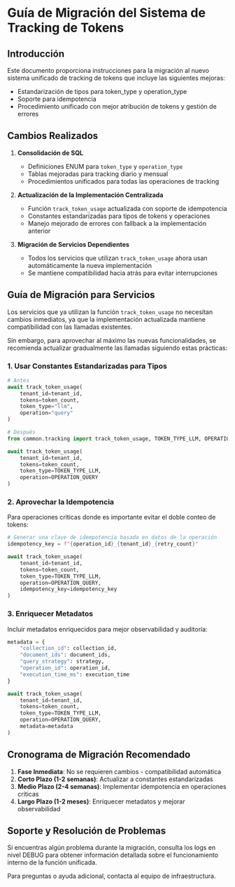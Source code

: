 # Guía de Migración del Sistema de Tracking de Tokens

## Introducción

Este documento proporciona instrucciones para la migración al nuevo sistema unificado de tracking de tokens que incluye las siguientes mejoras:
- Estandarización de tipos para token_type y operation_type
- Soporte para idempotencia
- Procedimiento unificado con mejor atribución de tokens y gestión de errores

## Cambios Realizados

1. **Consolidación de SQL**
   - Definiciones ENUM para `token_type` y `operation_type`
   - Tablas mejoradas para tracking diario y mensual
   - Procedimientos unificados para todas las operaciones de tracking

2. **Actualización de la Implementación Centralizada**
   - Función `track_token_usage` actualizada con soporte de idempotencia
   - Constantes estandarizadas para tipos de tokens y operaciones
   - Manejo mejorado de errores con fallback a la implementación anterior

3. **Migración de Servicios Dependientes**
   - Todos los servicios que utilizan `track_token_usage` ahora usan automáticamente la nueva implementación
   - Se mantiene compatibilidad hacia atrás para evitar interrupciones

## Guía de Migración para Servicios

Los servicios que ya utilizan la función `track_token_usage` no necesitan cambios inmediatos, ya que la implementación actualizada mantiene compatibilidad con las llamadas existentes.

Sin embargo, para aprovechar al máximo las nuevas funcionalidades, se recomienda actualizar gradualmente las llamadas siguiendo estas prácticas:

### 1. Usar Constantes Estandarizadas para Tipos

```python
# Antes
await track_token_usage(
    tenant_id=tenant_id,
    tokens=token_count,
    token_type="llm",
    operation="query"
)

# Después
from common.tracking import track_token_usage, TOKEN_TYPE_LLM, OPERATION_QUERY

await track_token_usage(
    tenant_id=tenant_id,
    tokens=token_count,
    token_type=TOKEN_TYPE_LLM,
    operation=OPERATION_QUERY
)
```

### 2. Aprovechar la Idempotencia

Para operaciones críticas donde es importante evitar el doble conteo de tokens:

```python
# Generar una clave de idempotencia basada en datos de la operación
idempotency_key = f"{operation_id}_{tenant_id}_{retry_count}"

await track_token_usage(
    tenant_id=tenant_id,
    tokens=token_count,
    token_type=TOKEN_TYPE_LLM,
    operation=OPERATION_QUERY,
    idempotency_key=idempotency_key
)
```

### 3. Enriquecer Metadatos

Incluir metadatos enriquecidos para mejor observabilidad y auditoría:

```python
metadata = {
    "collection_id": collection_id,
    "document_ids": document_ids,
    "query_strategy": strategy,
    "operation_id": operation_id,
    "execution_time_ms": execution_time
}

await track_token_usage(
    tenant_id=tenant_id,
    tokens=token_count,
    token_type=TOKEN_TYPE_LLM,
    operation=OPERATION_QUERY,
    metadata=metadata
)
```

## Cronograma de Migración Recomendado

1. **Fase Inmediata**: No se requieren cambios - compatibilidad automática
2. **Corto Plazo (1-2 semanas)**: Actualizar a constantes estandarizadas
3. **Medio Plazo (2-4 semanas)**: Implementar idempotencia en operaciones críticas
4. **Largo Plazo (1-2 meses)**: Enriquecer metadatos y mejorar observabilidad

## Soporte y Resolución de Problemas

Si encuentras algún problema durante la migración, consulta los logs en nivel DEBUG para obtener información detallada sobre el funcionamiento interno de la función unificada.

Para preguntas o ayuda adicional, contacta al equipo de infraestructura.
